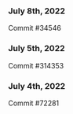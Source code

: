 ### July 8th, 2022

Commit #34546

### July 5th, 2022

Commit #314353


### July 4th, 2022

Commit #72281
